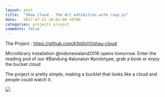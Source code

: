 ```yaml
---
layout: post
title:  "Shau Cloud - The Art exhibition with rasp pi"
date:   2017-07-21 16:01:00 +0700
categories: projects project
comments: false
---
```

The Project : https://github.com/k1m0ch1/shau-cloud

Microlibrary installation @indonesialand2016 opens tomorrow. Enter the reading pod of our #Bandung #alunalun #prototype, grab a book or enjoy the bucket cloud

The project is pretty simple, making a bucklet that looks like a cloud and people could watch it.

![](https://scontent-sin6-4.xx.fbcdn.net/v/t1.18169-9/14102638_1417217368294154_7387771651384448246_n.jpg?_nc_cat=100&ccb=1-7&_nc_sid=9267fe&_nc_ohc=ar2__M37CMIAX_hI1uZ&_nc_ht=scontent-sin6-4.xx&oh=00_AfBl3DdtfU_aFu7gMeStlfO89UtXbkYDmQMRIMzBwAIvYg&oe=63D7DFE4)